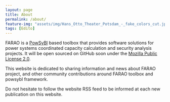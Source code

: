 ```yaml
---
layout: page
title: About
permalink: /about/
feature-img: "assets/img/Hans_Otto_Theater_Potsdam_-_fake_colors_cut.jpg"
tags: [Edito]
---
```


FARAO is a [PowSyBl](http://www.powsybl.com) based toolbox that provides software solutions for power systems coordinated capacity calculation and security analysis projects. It will be open sourced on GitHub soon under the [Mozilla Public License 2.0](https://www.mozilla.org/en-US/MPL/2.0/).

This website is dedicated to sharing information and news about FARAO project, and other community contributions around FARAO toolbox and powsybl framework.

Do not hesitate to follow the website RSS feed to be informed at each new publication on this website.
 
